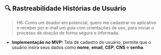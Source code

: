 ## 🔍 Rastreabilidade Histórias de Usuário

> H6: Como um doador em potencial, quero me cadastrar no aplicativo e receber por e-mail um guia com orientações de uso, para iniciar o processo de doação de forma segura e informada.

- **Implementação no MVP:**  Tela de cadastro do usuário, permite que o usuário insira seus dados como **nome**, **email**, **CEP**, **CNS** e **senha**.

  
